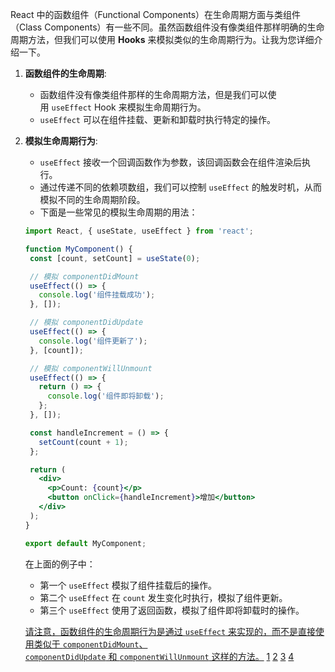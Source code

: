 React 中的函数组件（Functional Components）在生命周期方面与类组件（Class Components）有一些不同。虽然函数组件没有像类组件那样明确的生命周期方法，但我们可以使用 **Hooks** 来模拟类似的生命周期行为。让我为您详细介绍一下。

1. **函数组件的生命周期**:
   
   - 函数组件没有像类组件那样的生命周期方法，但是我们可以使用 `useEffect` Hook 来模拟生命周期行为。
   - `useEffect` 可以在组件挂载、更新和卸载时执行特定的操作。

2. **模拟生命周期行为**:
   
   - `useEffect` 接收一个回调函数作为参数，该回调函数会在组件渲染后执行。
   - 通过传递不同的依赖项数组，我们可以控制 `useEffect` 的触发时机，从而模拟不同的生命周期阶段。
   - 下面是一些常见的模拟生命周期的用法：
   
   ```jsx
   import React, { useState, useEffect } from 'react';
   
   function MyComponent() {
    const [count, setCount] = useState(0);
   
    // 模拟 componentDidMount
    useEffect(() => {
      console.log('组件挂载成功');
    }, []);
   
    // 模拟 componentDidUpdate
    useEffect(() => {
      console.log('组件更新了');
    }, [count]);
   
    // 模拟 componentWillUnmount
    useEffect(() => {
      return () => {
        console.log('组件即将卸载');
      };
    }, []);
   
    const handleIncrement = () => {
      setCount(count + 1);
    };
   
    return (
      <div>
        <p>Count: {count}</p>
        <button onClick={handleIncrement}>增加</button>
      </div>
    );
   }
   
   export default MyComponent;
   ```
   
   在上面的例子中：
   
   - 第一个 `useEffect` 模拟了组件挂载后的操作。
   - 第二个 `useEffect` 在 `count` 发生变化时执行，模拟了组件更新。
   - 第三个 `useEffect` 使用了返回函数，模拟了组件即将卸载时的操作。
   
   [请注意，函数组件的生命周期行为是通过 `useEffect` 来实现的，而不是直接使用类似于 `componentDidMount`、`componentDidUpdate` 和 `componentWillUnmount` 这样的方法。](https://legacy.reactjs.org/docs/state-and-lifecycle.html)  [1](https://legacy.reactjs.org/docs/state-and-lifecycle.html)  [2](https://datacadamia.com/web/javascript/react/function/lifecycle)  [3](https://stackoverflow.com/questions/44506207/reactjs-lifecycle-method-inside-a-function-component)  [4](https://ordinarycoders.com/blog/article/react-functional-components-state-props)
